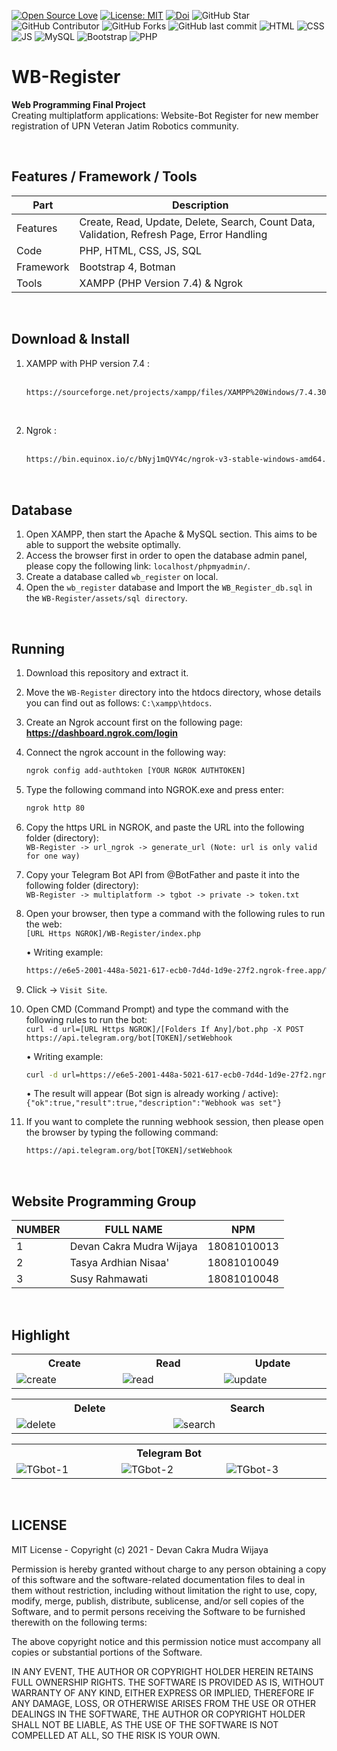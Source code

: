 [![Open Source Love](https://badges.frapsoft.com/os/v1/open-source.svg?style=flat)](https://github.com/ellerbrock/open-source-badges/)
[![License: MIT](https://img.shields.io/badge/License-MIT-blue.svg?logo=github&color=%23F7DF1E)](https://github.com/devancakra/Api-Region-Huruf-Hijaiyah)
[![Doi](https://img.shields.io/badge/Doi-http://dx.doi.org/10.30646/sinus.v19i2.531-blue.svg?logo=google-scholar&color=98FB98)](https://p3m.sinus.ac.id/jurnal/index.php/e-jurnal_SINUS/article/view/531)
![GitHub Star](https://img.shields.io/github/stars/devancakra/Multiplatform-Bot-Register-With-Website-PHP-Native-Ngrok.svg?color=FF69B4)
![GitHub Contributor](https://img.shields.io/github/contributors/devancakra/Multiplatform-Bot-Register-With-Website-PHP-Native-Ngrok.svg?color=FF8C00)
![GitHub Forks](https://img.shields.io/github/forks/devancakra/Multiplatform-Bot-Register-With-Website-PHP-Native-Ngrok.svg?color=00CED1)
![GitHub last commit](https://img.shields.io/github/last-commit/devancakra/Multiplatform-Bot-Register-With-Website-PHP-Native-Ngrok)
![HTML](https://img.shields.io/badge/HTML%20-light.svg?&style=flat&logo=html5&logoColor=%23F7DF1E&color=FF6347)
![CSS](https://img.shields.io/badge/CSS%20-light.svg?&style=flat&logo=css3&logoColor=%23F7DF1E&color=1E90FF)
![JS](https://img.shields.io/badge/Javascript%20-%23323330.svg?&style=flat&logo=javascript&logoColor=%23F7DF1E&color=008080)
![MySQL](https://img.shields.io/badge/-MySQL-tosca.svg?style=flat&logo=mysql&logoColor=white)
![Bootstrap](https://img.shields.io/badge/-Bootstrap4-purple.svg?&logo=bootstrap&logoColor=white)
![PHP](https://img.shields.io/badge/-PHP-grey.svg?&logo=PHP&logoColor=white)

# WB-Register
<strong>Web Programming Final Project</strong><br>
Creating multiplatform applications: Website-Bot Register for new member registration of UPN Veteran Jatim Robotics community.

<br>

## Features / Framework / Tools
| Part | Description |
| --- | --- |
| Features | Create, Read, Update, Delete, Search, Count Data, Validation, Refresh Page, Error Handling |
| Code | PHP, HTML, CSS, JS, SQL |
| Framework | Bootstrap 4, Botman |
| Tools | XAMPP (PHP Version 7.4) & Ngrok |

<br>

## Download & Install
1. XAMPP with PHP version 7.4 :<br><br>
   ```bash
   https://sourceforge.net/projects/xampp/files/XAMPP%20Windows/7.4.30/xampp-windows-x64-7.4.30-1-VC15-installer.exe/download
   ```
<br>

2. Ngrok :<br><br>
   ```bash
   https://bin.equinox.io/c/bNyj1mQVY4c/ngrok-v3-stable-windows-amd64.zip
   ```
   
<br>

## Database
1. Open XAMPP, then start the Apache & MySQL section. This aims to be able to support the website optimally.<br>
2. Access the browser first in order to open the database admin panel, please copy the following link:
         ```
         localhost/phpmyadmin/
         ```.
3. Create a database called ``` wb_register ``` on local.<br>
4. Open the ``` wb_register ``` database and Import the ``` WB_Register_db.sql ``` in the ``` WB-Register/assets/sql directory ```.

<br>

## Running
1. Download this repository and extract it.<br>
2. Move the ``` WB-Register ``` directory into the htdocs directory, whose details you can find out as follows:
         ```
         C:\xampp\htdocs
         ```.
   
3. Create an Ngrok account first on the following page: <strong>https://dashboard.ngrok.com/login</strong><br>
4. Connect the ngrok account in the following way:<br>
   ```bash
   ngrok config add-authtoken [YOUR NGROK AUTHTOKEN]
   ```
   
5. Type the following command into NGROK.exe and press enter:
   ```bash
   ngrok http 80
   ```

6. Copy the https URL in NGROK, and paste the URL into the following folder (directory):<br>
         ```
         WB-Register -> url_ngrok -> generate_url (Note: url is only valid for one way)
         ```
7. Copy your Telegram Bot API from @BotFather and paste it into the following folder (directory):<br>
         ```
         WB-Register -> multiplatform -> tgbot -> private -> token.txt
         ```
8. Open your browser, then type a command with the following rules to run the web:<br>
         ```
         [URL Https NGROK]/WB-Register/index.php
         ```
    
    • Writing example:
    ```bash
    https://e6e5-2001-448a-5021-617-ecb0-7d4d-1d9e-27f2.ngrok-free.app/WB-Register/index.php
    ```
9. Click -> ``` Visit Site ```.<br>

10. Open CMD (Command Prompt) and type the command with the following rules to run the bot:<br>
``` curl -d url=[URL Https NGROK]/[Folders If Any]/bot.php -X POST https://api.telegram.org/bot[TOKEN]/setWebhook ```

    • Writing example:
    ```bash
    curl -d url=https://e6e5-2001-448a-5021-617-ecb0-7d4d-1d9e-27f2.ngrok-free.app/WB-Register/multiplatform/tgbot/bot.php -X POST https://api.telegram.org/bot1496456979:AAE7MCBAeRznBN3G-E4J65GgVYzHo0oZmog/setWebhook 
    ```

    • The result will appear (Bot sign is already working / active): 
         ```
         {"ok":true,"result":true,"description":"Webhook was set"}
         ```
11. If you want to complete the running webhook session, then please open the browser by typing the following command:<br>
    ```bash
    https://api.telegram.org/bot[TOKEN]/setWebhook
    ```

<br>

## Website Programming Group
| NUMBER | FULL NAME | NPM |
| --- | --- | --- |
| 1 | Devan Cakra Mudra Wijaya | 18081010013 |
| 2 | Tasya Ardhian Nisaa' | 18081010049 |
| 3 | Susy Rahmawati | 18081010048 |

<br>

## Highlight
<table>
<tr>
<th width="280">Create</th>
<th width="280">Read</th>
<th width="280">Update</th>
</tr>
<tr>
<td><img src="https://github.com/devancakra/WB-Register/assets/54527592/92ac8c74-da70-4663-bf5d-21018bbde181" alt="create"></td>
<td><img src="https://github.com/devancakra/WB-Register/assets/54527592/b0f31465-6352-4297-b56d-c69524e509d0" alt="read"></td>
<td><img src="https://github.com/devancakra/WB-Register/assets/54527592/4b7309be-7381-437d-bb88-69fd70a779e3" alt="update"></td>
</tr>
</table>
<table>
<tr>
<th width="420">Delete</th>
<th width="420">Search</th>
</tr>
<tr>
<td><img src="https://github.com/devancakra/WB-Register/assets/54527592/ff4bcf13-164e-47f6-abaf-dba3f30f9423" alt="delete"></td>
<td><img src="https://github.com/devancakra/WB-Register/assets/54527592/68a5ae62-1861-4609-82ac-738d2ff62ea4" alt="search"></td>
</tr>
</table>
<table>
<tr>
<th colspan="3">Telegram Bot</th>
</tr>
<tr>
<td width="280"><img src="" alt="TGbot-1"></td>
<td width="280"><img src="" alt="TGbot-2"></td>
<td width="280"><img src="" alt="TGbot-3"></td>
</tr>
</table>

<br>

## LICENSE
MIT License - Copyright (c) 2021 - Devan Cakra Mudra Wijaya

Permission is hereby granted without charge to any person obtaining a copy of this software and the software-related documentation files to deal in them without restriction, including without limitation the right to use, copy, modify, merge, publish, distribute, sublicense, and/or sell copies of the Software, and to permit persons receiving the Software to be furnished therewith on the following terms:

The above copyright notice and this permission notice must accompany all copies or substantial portions of the Software.

IN ANY EVENT, THE AUTHOR OR COPYRIGHT HOLDER HEREIN RETAINS FULL OWNERSHIP RIGHTS. THE SOFTWARE IS PROVIDED AS IS, WITHOUT WARRANTY OF ANY KIND, EITHER EXPRESS OR IMPLIED, THEREFORE IF ANY DAMAGE, LOSS, OR OTHERWISE ARISES FROM THE USE OR OTHER DEALINGS IN THE SOFTWARE, THE AUTHOR OR COPYRIGHT HOLDER SHALL NOT BE LIABLE, AS THE USE OF THE SOFTWARE IS NOT COMPELLED AT ALL, SO THE RISK IS YOUR OWN.
